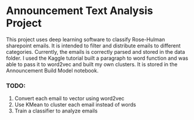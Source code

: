 # Announcement Text Analysis Project
This project uses deep learning software to classify Rose-Hulman sharepoint emails. It is intended to filter and distribute emails to different categories. 
Currently, the emails is correctly parsed and stored in the data folder. I used the Kaggle tutorial built a paragraph to word function and was able to pass it to word2vec and built my own clusters. It is stored in the Announcement Build Model notebook.

### TODO:
1. Convert each email to vector using word2vec
2. Use KMean to cluster each email instead of words
3. Train a classifier to analyze emails

